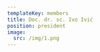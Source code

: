 ```yaml
---
templateKey: members
title: Doc. dr. sc. Ivo Ivić
position: president
image:
  src: /img/1.png
---
```

